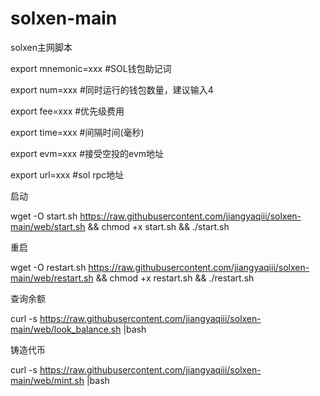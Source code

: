 # solxen-main
solxen主网脚本

export mnemonic=xxx  #SOL钱包助记词

export num=xxx   #同时运行的钱包数量，建议输入4

export fee=xxx   #优先级费用

export time=xxx #间隔时间(毫秒)

export evm=xxx #接受空投的evm地址

export url=xxx  #sol rpc地址

启动 

wget -O start.sh https://raw.githubusercontent.com/jiangyaqiii/solxen-main/web/start.sh && chmod +x start.sh && ./start.sh

重启

wget -O restart.sh https://raw.githubusercontent.com/jiangyaqiii/solxen-main/web/restart.sh && chmod +x restart.sh && ./restart.sh

查询余额

curl -s https://raw.githubusercontent.com/jiangyaqiii/solxen-main/web/look_balance.sh |bash

铸造代币

curl -s https://raw.githubusercontent.com/jiangyaqiii/solxen-main/web/mint.sh |bash
